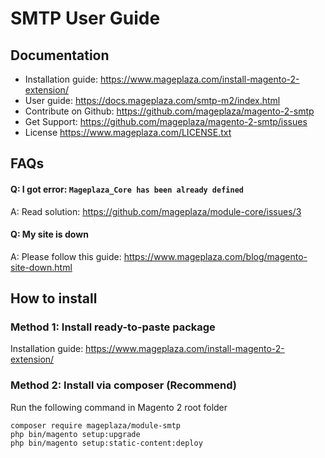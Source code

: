 # SMTP User Guide

## Documentation

- Installation guide: https://www.mageplaza.com/install-magento-2-extension/
- User guide: https://docs.mageplaza.com/smtp-m2/index.html
- Contribute on Github: https://github.com/mageplaza/magento-2-smtp
- Get Support: https://github.com/mageplaza/magento-2-smtp/issues
- License https://www.mageplaza.com/LICENSE.txt

## FAQs

#### Q: I got error: `Mageplaza_Core has been already defined`
A: Read solution: https://github.com/mageplaza/module-core/issues/3

#### Q: My site is down
A: Please follow this guide: https://www.mageplaza.com/blog/magento-site-down.html



## How to install

### Method 1: Install ready-to-paste package

Installation guide: https://www.mageplaza.com/install-magento-2-extension/

### Method 2: Install via composer (Recommend)

Run the following command in Magento 2 root folder

```
composer require mageplaza/module-smtp
php bin/magento setup:upgrade
php bin/magento setup:static-content:deploy
```
